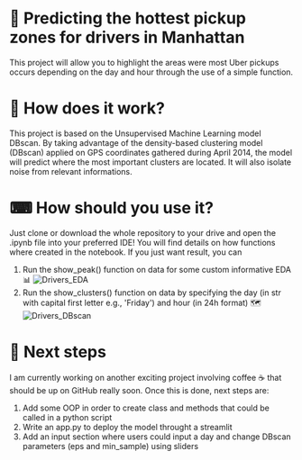 # 🚖 Predicting the hottest pickup zones for drivers in Manhattan
This project will allow you to highlight the areas were most Uber pickups occurs depending on the day and hour through the use of a simple function. 

# 🤖 How does it work?
This project is based on the Unsupervised Machine Learning model DBscan. By taking advantage of the density-based clustering model (DBscan) applied on GPS coordinates gathered during April 2014, the model will predict where the most important clusters are located.
It will also isolate noise from relevant informations.

# ⌨ How should you use it?
Just clone or download the whole repository to your drive and open the .ipynb file into your preferred IDE!
You will find details on how functions where created in the notebook.
If you just want result, you can 
  1) Run the show_peak() function on data for some custom informative EDA 📊
![Drivers_EDA](https://github.com/user-attachments/assets/ecd43e30-14cd-460d-b25d-7cb96cd34088)
  2) Run the show_clusters() function on data by specifying the day (in str with capital first letter e.g., 'Friday') and hour (in 24h format) 🗺
![Drivers_DBscan](https://github.com/user-attachments/assets/3e14c76a-a49c-4a84-bcd1-56464264f3e7)

# 🔮 Next steps
I am currently working on another exciting project involving coffee ☕ that should be up on GitHub really soon.
Once this is done, next steps are:
  1) Add some OOP in order to create class and methods that could be called in a python script
  2) Write an app.py to deploy the model throught a streamlit
  3) Add an input section where users could input a day and change DBscan parameters (eps and min_sample) using sliders
